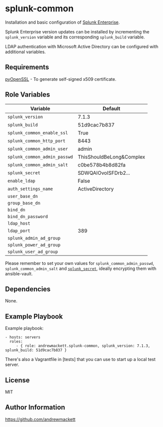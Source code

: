 splunk-common
=========

Installation and basic configuration of [Splunk Enterprise](https://www.splunk.com/en_us/download/splunk-enterprise.html).

Splunk Enterprise version updates can be installed by incrementing the `splunk_version` variable and its corresponding `splunk_build` variable.

LDAP authentication with Microsoft Active Directory can be configured with additional variables.

Requirements
------------

[pyOpenSSL](https://pypi.org/project/pyOpenSSL/) - To generate self-signed x509 certificate.

Role Variables
--------------

|Variable                    |Default                      |
|----------------------------|-----------------------------|
|`splunk_version`            |7.1.3                        |
|`splunk_build`              |51d9cac7b837                 |
|`splunk_common_enable_ssl`  |True                         |
|`splunk_common_http_port`   |8443                         |
|`splunk_common_admin_user`  |admin                        |
|`splunk_common_admin_passwd`|ThisShouldBeLong&Complex     |
|`splunk_common_admin_salt`  |c0be578b4b8d82fa             |
|`splunk_secret`             |SDWQAIOvoISFDrb2...          |
|`enable_ldap`               |False                        |
|`auth_settings_name`        |ActiveDirectory|
|`user_base_dn`              | |
|`group_base_dn`             | |
|`bind_dn`                   | |
|`bind_dn_password`          | |
|`ldap_host`                 | |
|`ldap_port`                 |389|
|`splunk_admin_ad_group`     | |
|`splunk_power_ad_group`     | |
|`splunk_user_ad_group`      | |

Please remember to set your own values for `splunk_common_admin_passwd`, `splunk_common_admin_salt` and [`splunk_secret`](https://docs.splunk.com/Documentation/Splunk/7.1.3/Security/Deploysecurepasswordsacrossmultipleservers
), ideally encrypting them with ansible-vault.


Dependencies
------------

None.

Example Playbook
----------------

Example playbook:

    - hosts: servers
      roles:
         - { role: andrewmackett.splunk-common, splunk_version: 7.1.3, splunk_build: 51d9cac7b837 }

There's also a Vagrantfile in [tests] that you can use to start up a local test server.

License
-------

MIT

Author Information
------------------

https://github.com/andrewmackett
